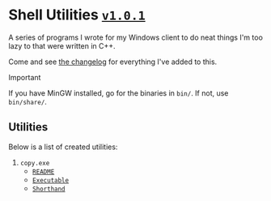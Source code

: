 # Shell Utilities [`v1.0.1`](./CHANGELOG.md#v101-101)

A series of programs I wrote for my Windows client to do neat things I'm too lazy to that were written in C++.

Come and see [the changelog](./CHANGELOG.md) for everything I've added to this.

> [!IMPORTANT]
> If you have MinGW installed, go for the binaries in `bin/`. If not, use `bin/share/`.

## Utilities

Below is a list of created utilities:

1. `copy.exe`
    * [`README`](./utils/copy/README.md)
    * [`Executable`](./bin/copy.exe)
    * [`Shorthand`](./bin/cp.exe)
